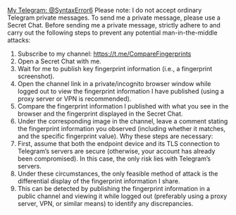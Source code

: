 <u>My Telegram: @SyntaxError6</u>
Please note: I do not accept ordinary Telegram private messages.
To send me a private message, please use a Secret Chat.
Before sending me a private message, strictly adhere to and carry out the following steps to prevent any potential man-in-the-middle attacks:
1. Subscribe to my channel: https://t.me/CompareFingerprints
2. Open a Secret Chat with me.
3. Wait for me to publish key fingerprint information (i.e., a fingerprint screenshot).
4. Open the channel link in a private/incognito browser window while logged out to view the fingerprint information I have published (using a proxy server or VPN is recommended).
5. Compare the fingerprint information I published with what you see in the browser and the fingerprint displayed in the Secret Chat.
6. Under the corresponding image in the channel, leave a comment stating the fingerprint information you observed (including whether it matches, and the specific fingerprint value).
Why these steps are necessary:
1. First, assume that both the endpoint device and its TLS connection to Telegram’s servers are secure (otherwise, your account has already been compromised). In this case, the only risk lies with Telegram’s servers.
2. Under these circumstances, the only feasible method of attack is the differential display of the fingerprint information I share.
3. This can be detected by publishing the fingerprint information in a public channel and viewing it while logged out (preferably using a proxy server, VPN, or similar means) to identify any discrepancies.
